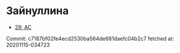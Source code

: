 # Зайнуллина
- [29: AC](29.md)

Commit: c7187bf02fe4ecd2530ba564de681daefc04b2c7
 fetched at: 20201115-034723
